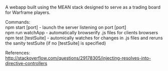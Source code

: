 A webapp built using the MEAN stack designed to serve as a trading board for
Warframe players.   

Commands:   
npm start [port] - launch the server listening on port [port]    
npm run watchApp - automatically browserify .js files for clients browsers    
npm test [testSuite] - automically watches for changes in .js files and reruns the sanity testSuite (if no [testSuite] is specified)


References:    
http://stackoverflow.com/questions/29178305/injecting-resolves-into-directive-controllers
